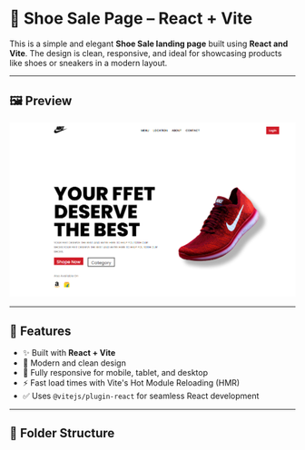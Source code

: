 # 👟 Shoe Sale Page – React + Vite

This is a simple and elegant **Shoe Sale landing page** built using **React and Vite**. The design is clean, responsive, and ideal for showcasing products like shoes or sneakers in a modern layout.

---

## 🖼️ Preview

![Shoe Sale Page Screenshot](https://github.com/sana-dev-code/shoe_sale_page/raw/1f07757d328b9fe2c231cbd854c4e2c2c2452b09/Screenshot%202025-07-15%20192241.png)

---

## 🚀 Features

- ✨ Built with **React + Vite**
- 🎨 Modern and clean design
- 📱 Fully responsive for mobile, tablet, and desktop
- ⚡ Fast load times with Vite's Hot Module Reloading (HMR)
- ✅ Uses `@vitejs/plugin-react` for seamless React development

---

## 📁 Folder Structure

